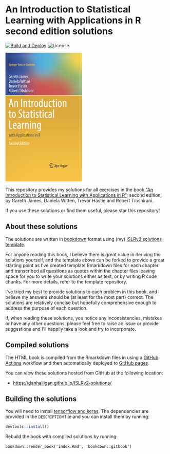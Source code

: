 # An Introduction to Statistical Learning with Applications in R second edition solutions

[![Build and Deploy](https://github.com/danhalligan/ISLRv2-solutions/actions/workflows/github-actions.yml/badge.svg)](https://github.com/danhalligan/ISLRv2-solutions/actions/workflows/github-actions.yml)
![License](https://img.shields.io/github/license/danhalligan/ISLRv2-solutions)

![ISLR v2 cover](images/isl_small.png)

This repository provides my solutions for all exercises in the book
["An Introduction to Statistical Learning with Applications in R"](https://www.statlearning.com/),
second edition,
by Gareth James, Daniela Witten, Trevor Hastie and Robert Tibshirani.

If you use these solutions or find them useful, please star this repository!

## About these solutions

The solutions are written in [bookdown] format using (my) 
[ISLRv2 solutions template](https://github.com/danhalligan/ISLRv2-solutions-template).

For anyone reading this book, I believe there is great value in deriving 
the solutions yourself, and the template above can be forked to provide a 
great starting point as I've created template Rmarkdown files for each chapter
and transcribed all questions as quotes within the chapter files leaving space
for you to write your solutions either as text, or by writing R code chunks.
For more details, refer to the template repository.

I've tried my best to provide solutions to each problem in this book, and I
believe my answers should be (at least for the most part) correct. The solutions
are relatively concise but hopefully comprehensive enough to address the 
purpose of each question.

If, when reading these solutions, you notice any inconsistencies, mistakes or
have any other questions, please feel free to raise an issue or provide 
suggestions and I'll happily take a look and try to incorporate.

## Compiled solutions

The HTML book is compiled from the Rmarkdown files in using a [GitHub Actions] 
workflow and then automatically deployed to [GitHub pages].

You can view these solutions hosted from GitHub at the following location:

* <https://danhalligan.github.io/ISLRv2-solutions/>

## Building the solutions

You will need to install [tensorflow and keras]. The dependencies are provided
in the `DESCRIPTION` file and you can install them by running:

```r
devtools::install()
```

Rebuild the book with compiled solutions by running:

```{r}
bookdown::render_book('index.Rmd', 'bookdown::gitbook')
```

[bookdown]: https://github.com/rstudio/bookdown
[GitHub Actions]: https://docs.github.com/en/actions
[GitHub pages]: https://pages.github.com/
[tensorflow and keras]: https://tensorflow.rstudio.com/install/
